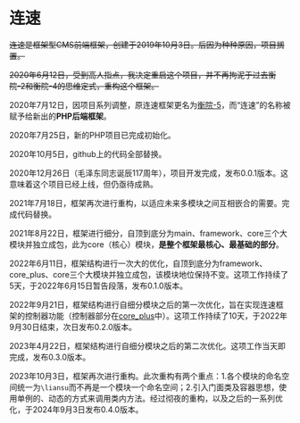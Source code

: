 # 连速
~~连速是框架型CMS前端框架，创建于2019年10月3日。后因为种种原因，项目搁置。~~

~~2020年6月12日，受到高人指点，我决定重启这个项目，并不再拘泥于过去衡院-2和衡院-4的思维定式，重构这个框架。~~

2020年7月12日，因项目系列调整，原连速框架更名为<a href="https://github.com/cmq2080/hengyuan-5">衡院-5</a>，而“连速”的名称被赋予给新出的**PHP后端框架**。

2020年7月25日，新的PHP项目已完成初始化。

2020年10月5日，github上的代码全部替换。

2020年12月26日（毛泽东同志诞辰117周年），项目开发完成，发布0.0.1版本。这意味着这个项目已经上线，但仍亟待成熟。

2021年7月18日，框架再次进行重构，以适应未来多模块之间互相嵌合的需要。完成代码替换。

2021年8月22日，框架进行细分，自顶到底分为main、framework、core三个大模块并独立成包，此为core（核心）模块，**是整个框架最核心、最基础的部分**。

2022年6月11日，框架结构进行一次大的优化，自顶到底分为framework、core_plus、core三个大模块并独立成包，该模块地位保持不变。这项工作持续了5天，于2022年6月15日暂告段落，发布0.1.0版本。

2022年9月21日，框架结构进行自细分模块之后的第一次优化，旨在实现连速框架的控制器功能（控制器部分在<a href="https://github.com/cmq2080/liansu.core_plus">core_plus</a>中）。这项工作持续了10天，于2022年9月30日结束，次日发布0.2.0版本。

2023年4月22日，框架结构进行自细分模块之后的第二次优化。这项工作当天即完成，发布0.3.0版本。

2023年10月3日，框架再次进行重构。此次重构有两个重点：1.各个模块的命名空间统一为`\liansu`而不再是一个模块一个命名空间；2.引入门面类及容器思想，使用单例的、动态的方式来调用类内方法。经过彻夜的重构，以及之后的一系列优化，于2024年9月3日发布0.4.0版本。